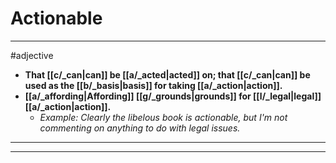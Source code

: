 # Actionable
---
#adjective
- **That [[c/_can|can]] be [[a/_acted|acted]] on; that [[c/_can|can]] be used as the [[b/_basis|basis]] for taking [[a/_action|action]].**
- **[[a/_affording|Affording]] [[g/_grounds|grounds]] for [[l/_legal|legal]] [[a/_action|action]].**
	- _Example: Clearly the libelous book is actionable, but I'm not commenting on anything to do with legal issues._
---
---
